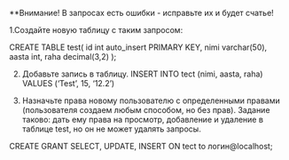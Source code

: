 **Внимание! В запросах есть ошибки - исправьте их и будет счатье!

1.Создайте новую таблицу  с таким запросом:

CREATE TABLE test(
id int auto_insert PRIMARY KEY,
nimi varchar(50),
aasta int,
raha decimal(3,2)
);

2. Добавьте запись в таблицу.
INSERT INTO tect (nimi, aasta, raha)
VALUES (‘Test’, 15, ‘12.2’)

3. Назначьте права новому пользователю с определенными правами (пользователя создаем любым способом, но без прав).
Задание таково: дать ему права на просмотр, добавление и удаление в таблице test, но он не может удалять запросы.

CREATE GRANT SELECT, UPDATE, INSERT ON tect to логин@localhost;




